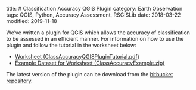 title: # Classification Accuracy QGIS Plugin
category: Earth Observation
tags: QGIS, Python, Accuracy Assessment, RSGISLib
date: 2018-03-22
modified: 2019-11-18

We’ve written a plugin for QGIS which allows the accuracy of classification to be assessed in an efficient manner. For information on how to use the plugin and follow the tutorial in the worksheet below:

-   [Worksheet (ClassAccuracyQGISPluginTutorial.pdf)](https://www.rsgislib.org/docs/ClassAccuracyQGISPluginTutorial.pdf)
-   [Example Dataset for Worksheet (ClassAccuracyExample.zip)](https://www.rsgislib.org/docs/datasets/ClassAccuracyExample.zip)

The latest version of the plugin can be download from the  [bitbucket repository](https://bitbucket.org/petebunting/classaccuracy/downloads/).
<!--stackedit_data:
eyJoaXN0b3J5IjpbLTk4MjQ5MzgwNF19
-->